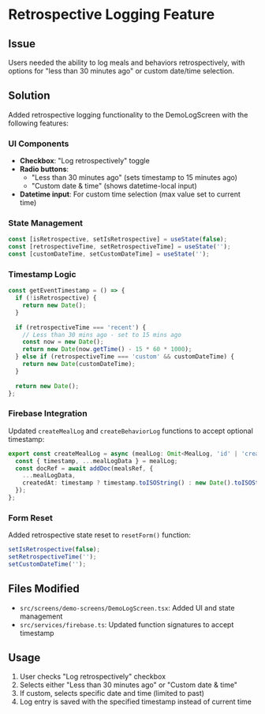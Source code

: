 # Retrospective Logging Feature

## Issue
Users needed the ability to log meals and behaviors retrospectively, with options for "less than 30 minutes ago" or custom date/time selection.

## Solution
Added retrospective logging functionality to the DemoLogScreen with the following features:

### UI Components
- **Checkbox**: "Log retrospectively" toggle
- **Radio buttons**: 
  - "Less than 30 minutes ago" (sets timestamp to 15 minutes ago)
  - "Custom date & time" (shows datetime-local input)
- **Datetime input**: For custom time selection (max value set to current time)

### State Management
```typescript
const [isRetrospective, setIsRetrospective] = useState(false);
const [retrospectiveTime, setRetrospectiveTime] = useState('');
const [customDateTime, setCustomDateTime] = useState('');
```

### Timestamp Logic
```typescript
const getEventTimestamp = () => {
  if (!isRetrospective) {
    return new Date();
  }
  
  if (retrospectiveTime === 'recent') {
    // Less than 30 mins ago - set to 15 mins ago
    const now = new Date();
    return new Date(now.getTime() - 15 * 60 * 1000);
  } else if (retrospectiveTime === 'custom' && customDateTime) {
    return new Date(customDateTime);
  }
  
  return new Date();
};
```

### Firebase Integration
Updated `createMealLog` and `createBehaviorLog` functions to accept optional timestamp:

```typescript
export const createMealLog = async (mealLog: Omit<MealLog, 'id' | 'createdAt'> & { timestamp?: Date }) => {
  const { timestamp, ...mealLogData } = mealLog;
  const docRef = await addDoc(mealsRef, {
    ...mealLogData,
    createdAt: timestamp ? timestamp.toISOString() : new Date().toISOString()
  });
};
```

### Form Reset
Added retrospective state reset to `resetForm()` function:
```typescript
setIsRetrospective(false);
setRetrospectiveTime('');
setCustomDateTime('');
```

## Files Modified
- `src/screens/demo-screens/DemoLogScreen.tsx`: Added UI and state management
- `src/services/firebase.ts`: Updated function signatures to accept timestamp

## Usage
1. User checks "Log retrospectively" checkbox
2. Selects either "Less than 30 minutes ago" or "Custom date & time"
3. If custom, selects specific date and time (limited to past)
4. Log entry is saved with the specified timestamp instead of current time 